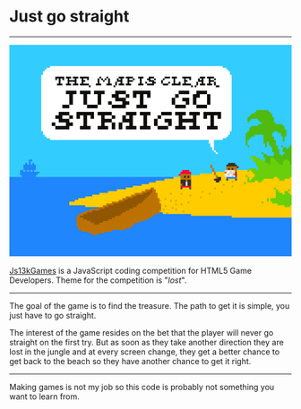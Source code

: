 # Just go straight
---

![alt text](capture.png "Logo Title Text 1")

[Js13kGames](http://js13kgames.com/) is a JavaScript coding competition for HTML5 Game Developers.
Theme for the competition is "*lost*".

---

The goal of the game is to find the treasure. The path to get it is simple, you just have to go straight.

The interest of the game resides on the bet that the player will never go straight on the first try. 
But as soon as they take another direction they are lost in the jungle and at every screen change, they get a better chance to get back to the beach so they have another chance to get it right. 

---

Making games is not my job so this code is probably not something you want to learn from.
